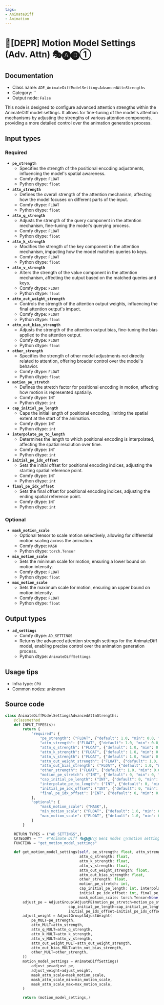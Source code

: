 ```yaml
---
tags:
- AnimateDiff
- Animation
---
```


# 🚫[DEPR] Motion Model Settings (Adv. Attn) 🎭🅐🅓①
## Documentation
- Class name: `ADE_AnimateDiffModelSettingsAdvancedAttnStrengths`
- Category: ``
- Output node: `False`

This node is designed to configure advanced attention strengths within the AnimateDiff model settings. It allows for fine-tuning of the model's attention mechanisms by adjusting the strengths of various attention components, providing a more detailed control over the animation generation process.
## Input types
### Required
- **`pe_strength`**
    - Specifies the strength of the positional encoding adjustments, influencing the model's spatial awareness.
    - Comfy dtype: `FLOAT`
    - Python dtype: `float`
- **`attn_strength`**
    - Defines the overall strength of the attention mechanism, affecting how the model focuses on different parts of the input.
    - Comfy dtype: `FLOAT`
    - Python dtype: `float`
- **`attn_q_strength`**
    - Adjusts the strength of the query component in the attention mechanism, fine-tuning the model's querying process.
    - Comfy dtype: `FLOAT`
    - Python dtype: `float`
- **`attn_k_strength`**
    - Modifies the strength of the key component in the attention mechanism, impacting how the model matches queries to keys.
    - Comfy dtype: `FLOAT`
    - Python dtype: `float`
- **`attn_v_strength`**
    - Alters the strength of the value component in the attention mechanism, affecting the output based on the matched queries and keys.
    - Comfy dtype: `FLOAT`
    - Python dtype: `float`
- **`attn_out_weight_strength`**
    - Controls the strength of the attention output weights, influencing the final attention output's impact.
    - Comfy dtype: `FLOAT`
    - Python dtype: `float`
- **`attn_out_bias_strength`**
    - Adjusts the strength of the attention output bias, fine-tuning the bias applied to the attention output.
    - Comfy dtype: `FLOAT`
    - Python dtype: `float`
- **`other_strength`**
    - Specifies the strength of other model adjustments not directly related to attention, offering broader control over the model's behavior.
    - Comfy dtype: `FLOAT`
    - Python dtype: `float`
- **`motion_pe_stretch`**
    - Defines the stretch factor for positional encoding in motion, affecting how motion is represented spatially.
    - Comfy dtype: `INT`
    - Python dtype: `int`
- **`cap_initial_pe_length`**
    - Caps the initial length of positional encoding, limiting the spatial extent at the start of the animation.
    - Comfy dtype: `INT`
    - Python dtype: `int`
- **`interpolate_pe_to_length`**
    - Determines the length to which positional encoding is interpolated, affecting the spatial resolution over time.
    - Comfy dtype: `INT`
    - Python dtype: `int`
- **`initial_pe_idx_offset`**
    - Sets the initial offset for positional encoding indices, adjusting the starting spatial reference point.
    - Comfy dtype: `INT`
    - Python dtype: `int`
- **`final_pe_idx_offset`**
    - Sets the final offset for positional encoding indices, adjusting the ending spatial reference point.
    - Comfy dtype: `INT`
    - Python dtype: `int`
### Optional
- **`mask_motion_scale`**
    - Optional tensor to scale motion selectively, allowing for differential motion scaling across the animation.
    - Comfy dtype: `MASK`
    - Python dtype: `torch.Tensor`
- **`min_motion_scale`**
    - Sets the minimum scale for motion, ensuring a lower bound on motion intensity.
    - Comfy dtype: `FLOAT`
    - Python dtype: `float`
- **`max_motion_scale`**
    - Sets the maximum scale for motion, ensuring an upper bound on motion intensity.
    - Comfy dtype: `FLOAT`
    - Python dtype: `float`
## Output types
- **`ad_settings`**
    - Comfy dtype: `AD_SETTINGS`
    - Returns the advanced attention strength settings for the AnimateDiff model, enabling precise control over the animation generation process.
    - Python dtype: `AnimateDiffSettings`
## Usage tips
- Infra type: `CPU`
- Common nodes: unknown


## Source code
```python
class AnimateDiffModelSettingsAdvancedAttnStrengths:
    @classmethod
    def INPUT_TYPES(s):
        return {
            "required": {
                "pe_strength": ("FLOAT", {"default": 1.0, "min": 0.0, "max": 10.0, "step": 0.0001}),
                "attn_strength": ("FLOAT", {"default": 1.0, "min": 0.0, "max": 10.0, "step": 0.0001}),
                "attn_q_strength": ("FLOAT", {"default": 1.0, "min": 0.0, "max": 10.0, "step": 0.0001}),
                "attn_k_strength": ("FLOAT", {"default": 1.0, "min": 0.0, "max": 10.0, "step": 0.0001}),
                "attn_v_strength": ("FLOAT", {"default": 1.0, "min": 0.0, "max": 10.0, "step": 0.0001}),
                "attn_out_weight_strength": ("FLOAT", {"default": 1.0, "min": 0.0, "max": 10.0, "step": 0.0001}),
                "attn_out_bias_strength": ("FLOAT", {"default": 1.0, "min": 0.0, "max": 10.0, "step": 0.0001}),
                "other_strength": ("FLOAT", {"default": 1.0, "min": 0.0, "max": 10.0, "step": 0.0001}),
                "motion_pe_stretch": ("INT", {"default": 0, "min": 0, "step": 1}),
                "cap_initial_pe_length": ("INT", {"default": 0, "min": 0, "step": 1}),
                "interpolate_pe_to_length": ("INT", {"default": 0, "min": 0, "step": 1}),
                "initial_pe_idx_offset": ("INT", {"default": 0, "min": 0, "step": 1}),
                "final_pe_idx_offset": ("INT", {"default": 0, "min": 0, "step": 1}),
            },
            "optional": {
                "mask_motion_scale": ("MASK",),
                "min_motion_scale": ("FLOAT", {"default": 1.0, "min": 0.0, "step": 0.001}),
                "max_motion_scale": ("FLOAT", {"default": 1.0, "min": 0.0, "step": 0.001}),
            }
        }
    
    RETURN_TYPES = ("AD_SETTINGS",)
    CATEGORY = ""  #"Animate Diff 🎭🅐🅓/① Gen1 nodes ①/motion settings/experimental"
    FUNCTION = "get_motion_model_settings"

    def get_motion_model_settings(self, pe_strength: float, attn_strength: float,
                                  attn_q_strength: float,
                                  attn_k_strength: float,
                                  attn_v_strength: float,
                                  attn_out_weight_strength: float,
                                  attn_out_bias_strength: float,
                                  other_strength: float,
                                  motion_pe_stretch: int,
                                  cap_initial_pe_length: int, interpolate_pe_to_length: int,
                                  initial_pe_idx_offset: int, final_pe_idx_offset: int,
                                  mask_motion_scale: torch.Tensor=None, min_motion_scale: float=1.0, max_motion_scale: float=1.0):
        adjust_pe = AdjustGroup(AdjustPE(motion_pe_stretch=motion_pe_stretch,
                             cap_initial_pe_length=cap_initial_pe_length, interpolate_pe_to_length=interpolate_pe_to_length,
                             initial_pe_idx_offset=initial_pe_idx_offset, final_pe_idx_offset=final_pe_idx_offset))
        adjust_weight = AdjustGroup(AdjustWeight(
            pe_MULT=pe_strength,
            attn_MULT=attn_strength,
            attn_q_MULT=attn_q_strength,
            attn_k_MULT=attn_k_strength,
            attn_v_MULT=attn_v_strength,
            attn_out_weight_MULT=attn_out_weight_strength,
            attn_out_bias_MULT=attn_out_bias_strength,
            other_MULT=other_strength,
        ))
        motion_model_settings = AnimateDiffSettings(
            adjust_pe=adjust_pe,
            adjust_weight=adjust_weight,
            mask_attn_scale=mask_motion_scale,
            mask_attn_scale_min=min_motion_scale,
            mask_attn_scale_max=max_motion_scale,
        )

        return (motion_model_settings,)

```
